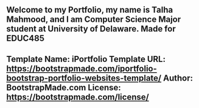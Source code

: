 Welcome to my Portfolio, my name is Talha Mahmood, and I am Computer Science Major student at University of Delaware.
Made for EDUC485
-------------------------
Template Name: iPortfolio
Template URL: https://bootstrapmade.com/iportfolio-bootstrap-portfolio-websites-template/
Author: BootstrapMade.com
License: https://bootstrapmade.com/license/
-------------------------